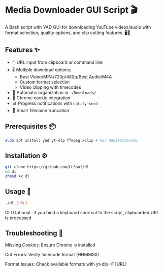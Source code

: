 # Media Downloader GUI Script 🎬

A Bash script with YAD GUI for downloading YouTube videos/audio with format selection, quality options, and clip cutting features. 🖥️🔧

## Features ✨
- 🖱️ URL input from clipboard or command line
- 🎚️ Multiple download options:
  - Best Video/MP4/720p/480p/Best Audio/M4A
  - Custom format selection
  - Video clipping with timecodes
- 📁 Automatic organization in `~/Downloads/`
- 🔐 Chrome cookie integration
- 📊 Progress notifications with `notify-send`
- 📝 Smart filename truncation

## Prerequisites 📦
```bash
sudo apt install yad yt-dlp ffmpeg xclip # For Debian/Ubuntu
```
## Installation ⚙️
```bash
git clone https://github.com/LLSouf/dl
cd dl
chmod +x dl
```
## Usage 🚀
```bash
./dl [URL]  
```
CLI Optional : if you bind a keyboard shortcut to the script, clipboarded URL is processed

## Troubleshooting 🚨
Missing Cookies: Ensure Chrome is installed

Cut Errors: Verify timecode format (HHMMSS)

Format Issues: Check available formats with yt-dlp -F [URL]
